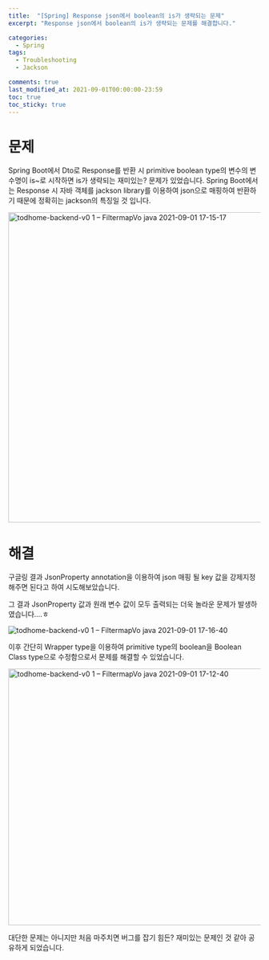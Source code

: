 ```yaml
---
title:  "[Spring] Response json에서 boolean의 is가 생략되는 문제"
excerpt: "Response json에서 boolean의 is가 생략되는 문제를 해결합니다."

categories:
  - Spring
tags:
  - Troubleshooting
  - Jackson

comments: true
last_modified_at: 2021-09-01T00:00:00-23:59
toc: true
toc_sticky: true
---
```


# 문제

Spring Boot에서 Dto로 Response를 반환 시 primitive boolean type의 변수의 변수명이 is~로 시작하면 is가 생략되는 재미있는? 문제가 있었습니다. Spring Boot에서는 Response 시 자바 객체를  jackson library를 이용하여 json으로 매핑하여 반환하기 때문에 정확히는 jackson의 특징일 것 입니다.



<img width="618" alt="todhome-backend-v0 1 – FiltermapVo java 2021-09-01 17-15-17" src="https://user-images.githubusercontent.com/60743304/131636875-475f2602-ccb7-4340-91d7-82bd91145d2c.png">



# 해결

구글링 결과 JsonProperty annotation을 이용하여 json 매핑 될 key 값을 강제지정 해주면 된다고 하여 시도해보았습니다. 

그 결과 JsonProperty 값과 원래 변수 값이 모두 출력되는 더욱 놀라운 문제가 발생하였습니다....ㅎ

![todhome-backend-v0 1 – FiltermapVo java 2021-09-01 17-16-40](https://user-images.githubusercontent.com/60743304/131637058-30d5880e-ee56-45bc-8025-235fde6f158b.png)



이후 간단히 Wrapper type을 이용하여 primitive type의 boolean을 Boolean Class type으로 수정함으로서 문제를 해결할 수 있었습니다.

<img width="511" alt="todhome-backend-v0 1 – FiltermapVo java 2021-09-01 17-12-40" src="https://user-images.githubusercontent.com/60743304/131636684-c7f58b92-a9ce-425d-97a9-2cb99dc8b71e.png">



대단한 문제는 아니지만 처음 마주치면 버그를 잡기 힘든? 재미있는 문제인 것 같아 공유하게 되었습니다.